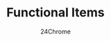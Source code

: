 ---
title: "Functional Items"
summary: "Paradise Lost introduces many new functional items each with unique uses"
author: 24Chrome
thumbnail: /wiki/paradise_lost/thumbnails/items.webp
keywords: [paradise, lost, wiki, items, tools, loot]
---